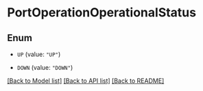 # PortOperationOperationalStatus

## Enum


* `UP` (value: `"UP"`)

* `DOWN` (value: `"DOWN"`)


[[Back to Model list]](../README.md#documentation-for-models) [[Back to API list]](../README.md#documentation-for-api-endpoints) [[Back to README]](../README.md)


